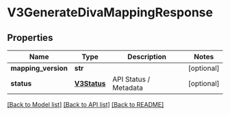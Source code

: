 # V3GenerateDivaMappingResponse

## Properties
Name | Type | Description | Notes
------------ | ------------- | ------------- | -------------
**mapping_version** | **str** |  | [optional] 
**status** | [**V3Status**](V3Status.md) | API Status / Metadata | [optional] 

[[Back to Model list]](../README.md#documentation-for-models) [[Back to API list]](../README.md#documentation-for-api-endpoints) [[Back to README]](../README.md)


